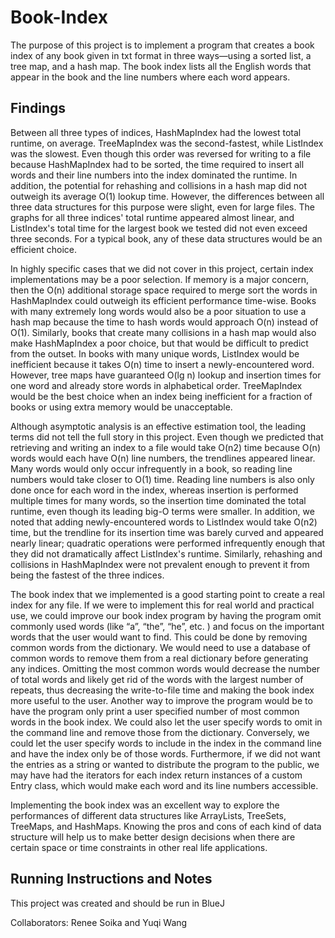 # Book-Index
The purpose of this project is to implement a program that creates a book index of any book given in txt format in three ways—using a sorted list, a tree map, and a hash map. The book index lists all the English words that appear in the book and the line numbers where each word appears. 

<h2>Findings</h2>
Between all three types of indices, HashMapIndex had the lowest total runtime, on average. TreeMapIndex was the second-fastest, while ListIndex was the slowest. Even though this order was reversed for writing to a file because HashMapIndex had to be sorted, the time required to insert all words and their line numbers into the index dominated the runtime. In addition, the potential for rehashing and collisions in a hash map did not outweigh its average O(1) lookup time. However, the differences between all three data structures for this purpose were slight, even for large files. The graphs for all three indices' total runtime appeared almost linear, and ListIndex's total time for the largest book we tested did not even exceed three seconds. For a typical book, any of these data structures would be an efficient choice.

In highly specific cases that we did not cover in this project, certain index implementations may be a poor selection. If memory is a major concern, then the O(n) additional storage space required to merge sort the words in HashMapIndex could outweigh its efficient performance time-wise. Books with many extremely long words would also be a poor situation to use a hash map because the time to hash words would approach O(n) instead of O(1). Similarly, books that create many collisions in a hash map would also make HashMapIndex a poor choice, but that would be difficult to predict from the outset. In books with many unique words, ListIndex would be inefficient because it takes O(n) time to insert a newly-encountered word. However, tree maps have guaranteed O(lg n) lookup and insertion times for one word and already store words in alphabetical order. TreeMapIndex would be the best choice when an index being inefficient for a fraction of books or using extra memory would be unacceptable.

Although asymptotic analysis is an effective estimation tool, the leading terms did not tell the full story in this project. Even though we predicted that retrieving and writing an index to a file would take O(n2) time because O(n) words would each have O(n) line numbers, the trendlines appeared linear. Many words would only occur infrequently in a book, so reading line numbers would take closer to O(1) time. Reading line numbers is also only done once for each word in the index, whereas insertion is performed multiple times for many words, so the insertion time dominated the total runtime, even though its leading big-O terms were smaller. In addition, we noted that adding newly-encountered words to ListIndex would take O(n2) time, but the trendline for its insertion time was barely curved and appeared nearly linear; quadratic operations were performed infrequently enough that they did not dramatically affect ListIndex's runtime. Similarly, rehashing and collisions in HashMapIndex were not prevalent enough to prevent it from being the fastest of the three indices.

The book index that we implemented is a good starting point to create a real index for any file. If we were to implement this for real world and practical use, we could improve our book index program by having the program omit commonly used words (like “a”, “the”, “he”, etc. ) and focus on the important words that the user would want to find. This could be done by removing common words from the dictionary. We would need to use a database of common words to remove them from a real dictionary before generating any indices. Omitting the most common words would decrease the number of total words and likely get rid of the words with the largest number of repeats, thus decreasing the write-to-file time and making the book index more useful to the user. Another way to improve the program would be to have the program only print a user specified number of most common words in the book index. We could also let the user specify words to omit in the command line and remove those from the dictionary. Conversely, we could let the user specify words to include in the index in the command line and have the index only be of those words. Furthermore, if we did not want the entries as a string or wanted to distribute the program to the public, we may have had the iterators for each index return instances of a custom Entry class, which would make each word and its line numbers accessible.

Implementing the book index was an excellent way to explore the performances of different data structures like ArrayLists, TreeSets, TreeMaps, and HashMaps. Knowing the pros and cons of each kind of data structure will help us to make better design decisions when there are certain space or time constraints in other real life applications. 


<h2>Running Instructions and Notes</h2>
This project was created and should be run in BlueJ

Collaborators: Renee Soika and Yuqi Wang 
